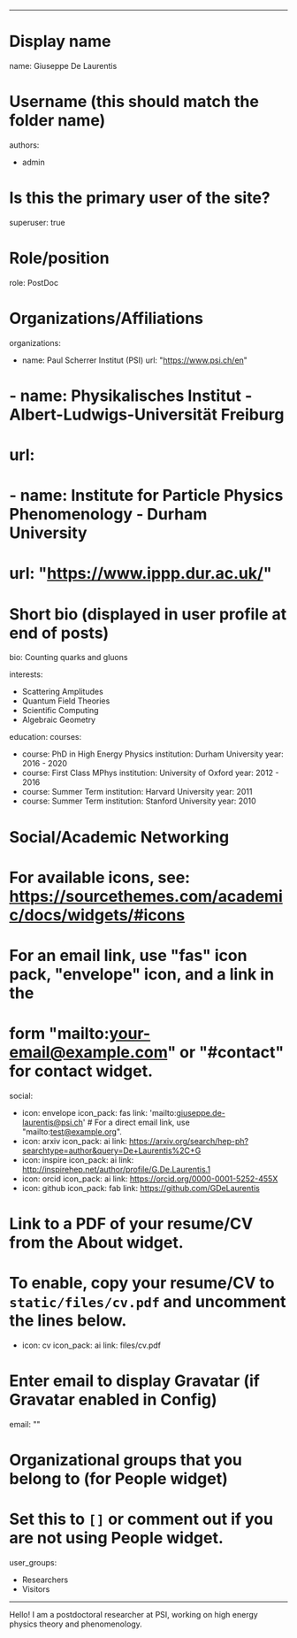  ---
# Display name
name: Giuseppe De Laurentis

# Username (this should match the folder name)
authors:
- admin

# Is this the primary user of the site?
superuser: true

# Role/position
role: PostDoc

# Organizations/Affiliations
organizations:
- name: Paul Scherrer Institut (PSI)
  url: "https://www.psi.ch/en" 
# - name: Physikalisches Institut - Albert-Ludwigs-Universität Freiburg
#   url:
# - name: Institute for Particle Physics Phenomenology - Durham University
#   url: "https://www.ippp.dur.ac.uk/"

# Short bio (displayed in user profile at end of posts)
bio: Counting quarks and gluons

interests:
- Scattering Amplitudes
- Quantum Field Theories
- Scientific Computing
- Algebraic Geometry

education:
  courses:
  - course: PhD in High Energy Physics
    institution: Durham University
    year: 2016 - 2020
  - course: First Class MPhys
    institution: University of Oxford
    year: 2012 - 2016
  - course: Summer Term
    institution: Harvard University
    year: 2011
  - course: Summer Term
    institution: Stanford University
    year: 2010

# Social/Academic Networking
# For available icons, see: https://sourcethemes.com/academic/docs/widgets/#icons
#   For an email link, use "fas" icon pack, "envelope" icon, and a link in the
#   form "mailto:your-email@example.com" or "#contact" for contact widget.
social:
- icon: envelope
  icon_pack: fas
  link: 'mailto:giuseppe.de-laurentis@psi.ch'  # For a direct email link, use "mailto:test@example.org".
- icon: arxiv
  icon_pack: ai
  link: https://arxiv.org/search/hep-ph?searchtype=author&query=De+Laurentis%2C+G
- icon: inspire
  icon_pack: ai
  link: http://inspirehep.net/author/profile/G.De.Laurentis.1
- icon: orcid
  icon_pack: ai
  link: https://orcid.org/0000-0001-5252-455X
- icon: github
  icon_pack: fab
  link: https://github.com/GDeLaurentis
# Link to a PDF of your resume/CV from the About widget.
# To enable, copy your resume/CV to `static/files/cv.pdf` and uncomment the lines below.  
- icon: cv
  icon_pack: ai
  link: files/cv.pdf

# Enter email to display Gravatar (if Gravatar enabled in Config)
email: ""
  
# Organizational groups that you belong to (for People widget)
#   Set this to `[]` or comment out if you are not using People widget.  
user_groups:
- Researchers
- Visitors
---

Hello! I am a postdoctoral researcher at PSI, working on high energy
physics theory and phenomenology.